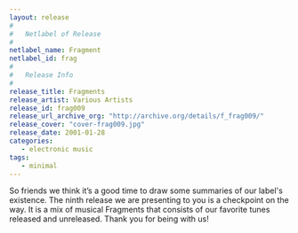 ```yaml
---
layout: release
#
#   Netlabel of Release
#
netlabel_name: Fragment
netlabel_id: frag
#
#   Release Info
#
release_title: Fragments
release_artist: Various Artists
release_id: frag009
release_url_archive_org: "http://archive.org/details/f_frag009/"
release_cover: "cover-frag009.jpg"
release_date: 2001-01-28
categories:
   - electronic music
tags:
   - minimal
---
```

So friends we think it’s a good time to draw some summaries of our label's existence. The ninth release we are presenting to you is a checkpoint on the way. It is a mix of musical Fragments that consists of our favorite tunes released and unreleased. Thank you for being with us!
